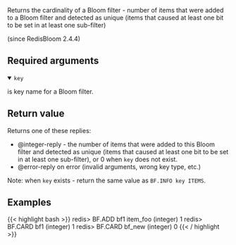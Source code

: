 Returns the cardinality of a Bloom filter - number of items that were added to a Bloom filter and detected as unique (items that caused at least one bit to be set in at least one sub-filter)

(since RedisBloom 2.4.4)

## Required arguments

<details open><summary><code>key</code></summary>

is key name for a Bloom filter.

</details>

## Return value
 
Returns one of these replies:

- @integer-reply - the number of items that were added to this Bloom filter and detected as unique (items that caused at least one bit to be set in at least one sub-filter), or 0 when `key` does not exist.
- @error-reply on error (invalid arguments, wrong key type, etc.)

Note: when `key` exists - return the same value as `BF.INFO key ITEMS`.

## Examples

{{< highlight bash >}}
redis> BF.ADD bf1 item_foo
(integer) 1
redis> BF.CARD bf1
(integer) 1
redis> BF.CARD bf_new
(integer) 0
{{< / highlight >}}
